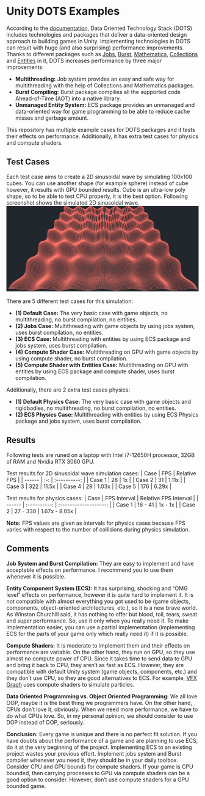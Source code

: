 
# Unity DOTS Examples

According to the [documentation](https://unity.com/dots), Data Oriented Technology Stack (DOTS) includes technologies and packages that deliver a data-oriented design approach to building games in Unity. Implementing technologies in DOTS can result with huge (and also surprising) performance improvements. Thanks to different packages such as [Jobs](https://docs.unity3d.com/Manual/job-system.html), [Burst](https://docs.unity3d.com/Packages/com.unity.burst@1.8/manual/index.html), [Mathematics](https://docs.unity3d.com/Packages/com.unity.mathematics@1.3/manual/index.html), [Collections](https://docs.unity3d.com/Packages/com.unity.collections@2.5/manual/index.html) and [Entities](https://docs.unity3d.com/Packages/com.unity.entities@1.3/manual/index.html) in it, DOTS increases performance by three major improvements:
* **Multithreading:** Job system provides an easy and safe way for multithreading with the help of Collections and Mathematics packages.
* **Burst Compiling:** Burst package compilies all the supported code Ahead-of-Time (AOT) into a native library.
 * **Unmanaged Entity System:** ECS package provides an unmanaged and data-oriented way for game programming to be able to reduce cache misses and garbage amount.

This repository has multiple example cases for DOTS packages and it tests their effects on performance. Additionally, it has extra test cases for physics and compute shaders.

## Test Cases

Each test case aims to create a 2D sinusoidal wave by simulating 100x100 cubes. You can use another shape (for example sphere) instead of cube however, it results with GPU bounded results. Cube is an ultra-low poly shape, so to be able to test CPU properly, it is the best option. Following screenshot shows the simulated 2D sinusoidal wave.
![Simulated 2D Sinusoidal Wave](Screenshots/Wave.png)

There are 5 different test cases for this simulation:
* **(1) Default Case:** The very basic case with game objects, no multithreading, no burst compilation, no entities.
* **(2) Jobs Case:** Multithreading with game objects by using jobs system, uses burst compilation, no entities.
* **(3) ECS Case:** Multithreading with entities by using ECS package and jobs system, uses burst compilation.
* **(4) Compute Shader Case:** Multithreading on GPU with game objects by using compute shader, no burst compilation.
* **(5) Compute Shader with Entities Case:** Multithreading on GPU with entities by using ECS package and compute shader, uses burst compilation.

Additionally, there are 2 extra test cases physics:
* **(1) Default Physics Case:** The very basic case with game objects and rigidbodies, no multithreading, no burst compilation, no entities.
* **(2) ECS Physics Case:** Multithreading with entities by using ECS Physics package and jobs system, uses burst compilation.

## Results

Following tests are runed on a laptop with Intel i7-12650H processor, 32GB of RAM and Nvidia RTX 3060 GPU.

Test results for 2D sinusoidal wave simulation cases:
| Case   | FPS  | Relative FPS |
| ------ | :-:  | :----------: |
| Case 1 |  28  | 1x           |
| Case 2 |  31  | 1.11x        |
| Case 3 |  322 | 11.5x        |
| Case 4 |  29  | 1.03x        |
| Case 5 |  176 | 6.29x        |

Test results for physics cases:
| Case   | FPS Interval | Relative FPS Interval |
| ------ | :----------: | :-------------------: |
| Case 1 | 16 - 41      | 1x - 1x               |
| Case 2 | 27 - 330     | 1.67x - 8.05x         |

**Note:** FPS values are given as intervals for physics cases because FPS varies with respect to the number of collisions during physics simulation.
## Comments

**Job System and Burst Compilation:** They are easy to implement and have acceptable effects on performance. I recommend you to use them whenever it is possible.

**Entity Component System (ECS):** It has surprising, shocking and “OMG level” effects on performance, however it is quite hard to implement it. It is not compatible with almost everything you got used to be (game objects, components, object-oriented architectures, etc.), so it is a new brave world. As Winston Churchill said, it has nothing to offer but blood, toil, tears, sweat and super performance. So, use it only when you really need it. To make implementation easier, you can use a partial implementation (implementing ECS for the parts of your game only which really need it) if it is possible.

**Compute Shaders:** It is moderate to implement them and their effects on performance are variable. On the other hand, they run on GPU, so they use almost no compute power of CPU. Since it takes time to send data to GPU and bring it back to CPU, they aren’t as fast as ECS. However, they are compatible with default Unity system (game objects, components, etc.) and they don’t use CPU, so they are good alternatives to ECS. For example, [VFX Graph]( https://docs.unity3d.com/Packages/com.unity.visualeffectgraph@17.0/manual/index.html) uses compute shaders to simulate particles.

**Data Oriented Programming vs. Object Oriented Programming:** We all love OOP, maybe it is the best thing we programmers have. On the other hand, CPUs don’t love it, obviously. When we need more performance, we have to do what CPUs love. So, in my personal opinion, we should consider to use DOP instead of OOP, seriously.

**Conclusion:** Every game is unique and there is no perfect fit solution. If you have doubts about the performance of a game and are planning to use ECS, do it at the very beginning of the project. Implementing ECS to an existing project wastes your previous effort. Implement jobs system and Burst compiler whenever you need it, they should be in your daily toolbox. Consider CPU and GPU bounds for compute shaders. If your game is CPU bounded, then carrying processes to GPU via compute shaders can be a good option to consider. However, don’t use compute shaders for a GPU bounded game.